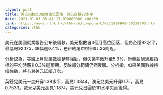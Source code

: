 ```yaml
---
layout: post
title: 美元指數自3個月高位回落　但仍企穩92水平
date: 2021-07-03 05:41:17.000000000 +08:00
link: https://news.rthk.hk/rthk/ch/component/k2/1598960-20210703.htm
categories: rthk
---
```


美元在美國就業報告公布後偏軟，美元指數自3個月高位回落，但仍企穩92水平，最低報92.175，跌幅逾0.4%，在紐約尾市徘徊92.25附近。

分析認為，美國上月就業數據整體強勁，但失業率微升至5.9%，衡量薪酬通脹指標的平均時薪升0.3%遜預期，反映部分範疇仍然疲弱。分析指，如果美國數據持續強勁，將有利美元延續升勢。

英鎊兌美元一度升穿1.38水平，高見1.3844。澳元兌美元升穿0.75，高見0.7533。歐元兌美元高見1.1874，美元兌日圓於111水平失而復得。
